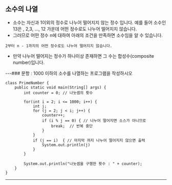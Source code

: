 ## 소수의 나열 
- 소수는 자신과 1이외의 정수로 나누어 떨어지지 않는 정수 입니다. 예를 들어 소수인 13은 , 2,3, ..., 12 가운데 어떤 정수로도 나누어 떨어지지 않습니다.
- 그러므로 어떤 정수 n에 대하여 아래의 조건을 만족하면 소수임을 알 수 있습니다.
```
2부터 n - 1까지의 어떤 정수로도 나누어 떨어지지 않습니다.
```
- 만약 나누어 떨어지는 정수가 하나이상 존재하면 그 수는 합성수(composite number)입니다. 

---### 문항 : 1000 이하의 소수를 나열하는 프로그램을 작성하시오
```
class PrimeNumber {
	public static void main(String[] args) {
		int counter = 0; // 나눗셈의 횟수
		
		for(int i = 2; i <= 1000; i++) {
			int j;
			for (j = 2; j < i; j++) {
				counter++;
				if (i % j == 0) { // 나누어 떨어지면 소스가 아니므로 
					break;  // 반복 중단
				}				
			}
			if (j == i)  { // 마지막 까지 나누어 떨어지지 않으면 출력 
				System.out.println(j)
			}
		}
		
		System.out.println("나눗셈을 구행한 횟수 : " + counter);
	}
}
```
---
